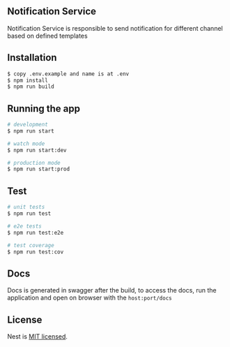 ## Notification Service

Notification Service is responsible to send notification for different channel based on defined templates

## Installation

```bash
$ copy .env.example and name is at .env
$ npm install
$ npm run build
```

## Running the app

```bash
# development
$ npm run start

# watch mode
$ npm run start:dev

# production mode
$ npm run start:prod
```

## Test

```bash
# unit tests
$ npm run test

# e2e tests
$ npm run test:e2e

# test coverage
$ npm run test:cov
```

## Docs

Docs is generated in swagger after the build, to access the docs, run the application and open on  browser with the `host:port/docs`

## License
Nest is [MIT licensed](LICENSE).
